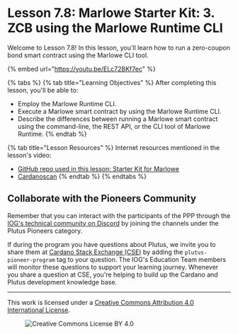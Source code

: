 # Lesson 7.8: Marlowe Starter Kit: 3. ZCB using the Marlowe Runtime CLI

Welcome to Lesson 7.8! In this lesson, you'll learn how to run a zero-coupon bond smart contract using the Marlowe CLI tool.

{% embed url="https://youtu.be/ELc72BKf7ec" %}

{% tabs %}
{% tab title="Learning Objectives" %}
After completing this lesson, you'll be able to:

* Employ the Marlowe Runtime CLI.
* Execute a Marlowe smart contract by using the Marlowe Runtime CLI.
* Describe the differences between running a Marlowe smart contract using the command-line, the REST API, or the CLI tool of Marlowe Runtime.
{% endtab %}

{% tab title="Lesson Resources" %}
Internet resources mentioned in the lesson's video:

* [GitHub repo used in this lesson: Starter Kit for Marlowe](https://github.com/input-output-hk/marlowe-starter-kit/tree/PLT-3026)
* [Cardanoscan](https://preprod.cardanoscan.io/)
{% endtab %}
{% endtabs %}

## Collaborate with the Pioneers Community

Remember that you can interact with the participants of the PPP through the [IOG's technical community on Discord](https://discord.gg/inputoutput) by joining the channels under the Plutus Pioneers category.

If during the program you have questions about Plutus, we invite you to share them at [Cardano Stack Exchange (CSE)](https://cardano.stackexchange.com/) by adding the `plutus-pioneer-program` tag to your question. The IOG's Education Team members will monitor these questions to support your learning journey. Whenever you share a question at CSE, you're helping to build up the Cardano and Plutus development knowledge base.

---

This work is licensed under a [Creative Commons Attribution 4.0 International License](http://creativecommons.org/licenses/by/4.0/).

<figure><img src="https://i.creativecommons.org/l/by/4.0/88x31.png" alt="Creative Commons License BY 4.0"></figure>